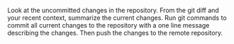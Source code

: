 Look at the uncommitted changes in the repository. From the git diff and your recent context, summarize the current changes.
Run git commands to commit all current changes to the repository with a one line message describing the changes. Then push the changes to the remote repository.